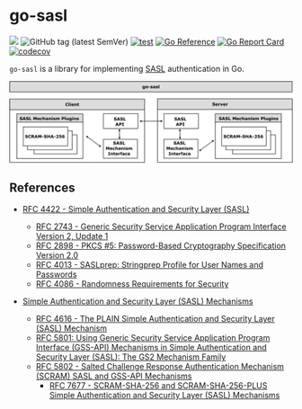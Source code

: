 # go-sasl

![](https://img.shields.io/badge/status-Work%20In%20Progress-8A2BE2)
![GitHub tag (latest SemVer)](https://img.shields.io/github/v/tag/cybergarage/go-sasl)
[![test](https://github.com/cybergarage/go-sasl/actions/workflows/make.yml/badge.svg)](https://github.com/cybergarage/go-sasl/actions/workflows/make.yml)
[![Go Reference](https://pkg.go.dev/badge/github.com/cybergarage/go-sasl.svg)](https://pkg.go.dev/github.com/cybergarage/go-sasl)
 [![Go Report Card](https://img.shields.io/badge/go%20report-A%2B-brightgreen)](https://goreportcard.com/report/github.com/cybergarage/go-sasl) 
 [![codecov](https://codecov.io/gh/cybergarage/go-sasl/graph/badge.svg?token=OCU5V0H3OX)](https://codecov.io/gh/cybergarage/go-sasl)

`go-sasl` is a library for implementing [SASL](https://datatracker.ietf.org/doc/html/rfc4422) authentication in Go.

![](doc/img/framework.png)

## References

- [RFC 4422 - Simple Authentication and Security Layer (SASL)](https://datatracker.ietf.org/doc/html/rfc4422)
  - [RFC 2743 - Generic Security Service Application Program Interface Version 2, Update 1](https://datatracker.ietf.org/doc/html/rfc2743)
  - [RFC 2898 - PKCS #5: Password-Based Cryptography Specification Version 2.0](https://datatracker.ietf.org/doc/html/rfc2898)
  - [RFC 4013 - SASLprep: Stringprep Profile for User Names and Passwords](https://datatracker.ietf.org/doc/html/rfc4013)
  - [RFC 4086 - Randomness Requirements for Security](https://datatracker.ietf.org/doc/html/rfc4086)

- [Simple Authentication and Security Layer (SASL) Mechanisms](https://www.iana.org/assignments/sasl-mechanisms/sasl-mechanisms.xhtml)
  - [RFC 4616 - The PLAIN Simple Authentication and Security Layer (SASL) Mechanism](https://datatracker.ietf.org/doc/html/rfc4616)
  - [RFC 5801: Using Generic Security Service Application Program Interface (GSS-API) Mechanisms in Simple Authentication and Security Layer (SASL): The GS2 Mechanism Family](https://www.rfc-editor.org/rfc/rfc5801)
  - [RFC 5802 - Salted Challenge Response Authentication Mechanism (SCRAM) SASL and GSS-API Mechanisms](https://datatracker.ietf.org/doc/html/rfc5802)
    - [RFC 7677 - SCRAM-SHA-256 and SCRAM-SHA-256-PLUS Simple Authentication and Security Layer (SASL) Mechanisms](https://datatracker.ietf.org/doc/html/rfc7677)
